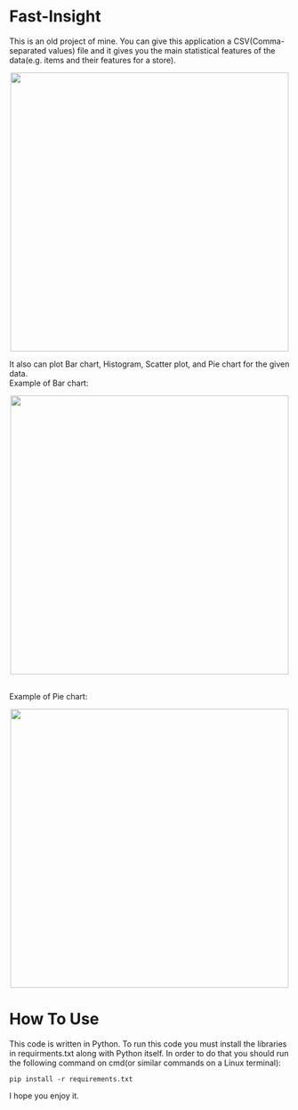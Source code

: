 # Fast-Insight
This is an old project of mine. You can give this application a CSV(Comma-separated values) file and it gives you the main statistical features of the data(e.g. items and their features for a store).

<p align="center">
  <img width="500"src="https://github.com/shervin-j/Fast-Insight/assets/69539491/74d0328b-04e7-4ad0-9c55-8559962f6018">
</p>

It also can plot Bar chart, Histogram, Scatter plot, and Pie chart for the given data.
<br />
Example of Bar chart:
<p align="center">
  <img width="500"src="https://github.com/shervin-j/Fast-Insight/assets/69539491/6fb5dd0d-2a61-4157-9137-6322e7db0cbd">
</p>
<br />
Example of Pie chart:
<p align="center">
  <img width="500"src="https://github.com/shervin-j/Fast-Insight/assets/69539491/628499b5-b65c-43ab-875a-e20e7043bbd6">
</p>

# How To Use
This code is written in Python. To run this code you must install the libraries in requirments.txt along with Python itself. In order to do that you should run the following command on cmd(or similar commands on a Linux terminal):

`pip install -r requirements.txt`

I hope you enjoy it.
